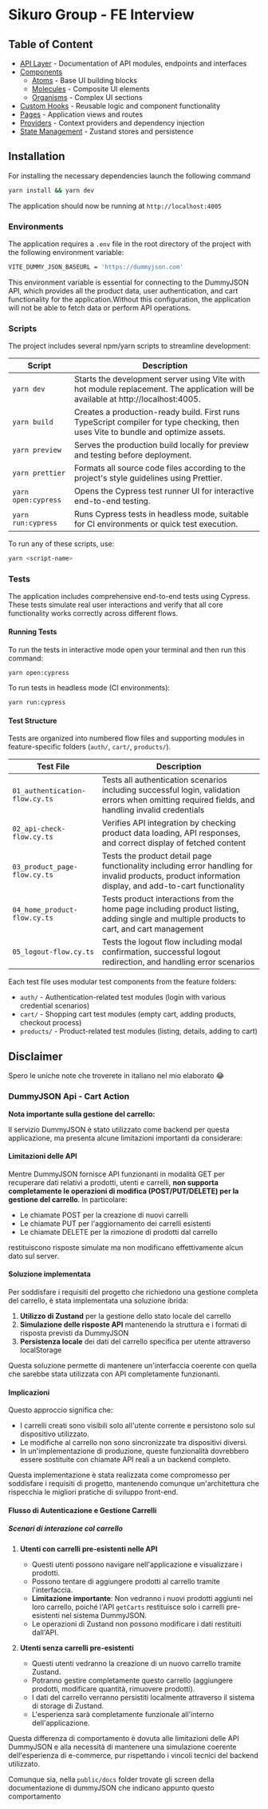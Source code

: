 # Sikuro Group - FE Interview

## Table of Content

- [API Layer](./src/api/README.md) - Documentation of API modules, endpoints and interfaces
- [Components](#components)
  - [Atoms](./src/components/atoms/README.md) - Base UI building blocks
  - [Molecules](./src/components/molecules/README.md) - Composite UI elements
  - [Organisms](./src/components/organisms/README.md) - Complex UI sections
- [Custom Hooks](./src/hooks/README.md) - Reusable logic and component functionality
- [Pages](./src/pages/README.md) - Application views and routes
- [Providers](./src/providers/README.md) - Context providers and dependency injection
- [State Management](./src/store/README.md) - Zustand stores and persistence

## Installation

For installing the necessary dependencies launch the following command

```bash
yarn install && yarn dev
```

The application should now be running at `http://localhost:4005`

### Environments

The application requires a `.env` file in the root directory of the project with the following environment variable:

```bash
VITE_DUMMY_JSON_BASEURL = 'https://dummyjson.com'
```

This environment variable is essential for connecting to the DummyJSON API, which provides all the product data, user authentication, and cart functionality for the application.Without this configuration, the application will not be able to fetch data or perform API operations.

### Scripts

The project includes several npm/yarn scripts to streamline development:

| Script              | Description                                                                                                                       |
| ------------------- | --------------------------------------------------------------------------------------------------------------------------------- |
| `yarn dev`          | Starts the development server using Vite with hot module replacement. The application will be available at http://localhost:4005. |
| `yarn build`        | Creates a production-ready build. First runs TypeScript compiler for type checking, then uses Vite to bundle and optimize assets. |
| `yarn preview`      | Serves the production build locally for preview and testing before deployment.                                                    |
| `yarn prettier`     | Formats all source code files according to the project's style guidelines using Prettier.                                         |
| `yarn open:cypress` | Opens the Cypress test runner UI for interactive end-to-end testing.                                                              |
| `yarn run:cypress`  | Runs Cypress tests in headless mode, suitable for CI environments or quick test execution.                                        |

To run any of these scripts, use:

```bash
yarn <script-name>
```

### Tests

The application includes comprehensive end-to-end tests using Cypress. These tests simulate real user interactions and verify that all core functionality works correctly across different flows.

#### Running Tests

To run the tests in interactive mode open your terminal and then run this command:

```bash
yarn open:cypress
```

To run tests in headless mode (CI environments):

```bash
yarn run:cypress
```

#### Test Structure

Tests are organized into numbered flow files and supporting modules in feature-specific folders (`auth/`, `cart/`, `products/`).

| Test File                      | Description                                                                                                                                           |
| ------------------------------ | ----------------------------------------------------------------------------------------------------------------------------------------------------- |
| `01_authentication-flow.cy.ts` | Tests all authentication scenarios including successful login, validation errors when omitting required fields, and handling invalid credentials      |
| `02_api-check-flow.cy.ts`      | Verifies API integration by checking product data loading, API responses, and correct display of fetched content                                      |
| `03_product_page-flow.cy.ts`   | Tests the product detail page functionality including error handling for invalid products, product information display, and add-to-cart functionality |
| `04_home_product-flow.cy.ts`   | Tests product interactions from the home page including product listing, adding single and multiple products to cart, and cart management             |
| `05_logout-flow.cy.ts`         | Tests the logout flow including modal confirmation, successful logout redirection, and handling error scenarios                                       |

Each test file uses modular test components from the feature folders:

- `auth/` - Authentication-related test modules (login with various credential scenarios)
- `cart/` - Shopping cart test modules (empty cart, adding products, checkout process)
- `products/` - Product-related test modules (listing, details, adding to cart)

## Disclaimer

Spero le uniche note che troverete in italiano nel mio elaborato 😂

### DummyJSON Api - Cart Action

**Nota importante sulla gestione del carrello:**

Il servizio DummyJSON è stato utilizzato come backend per questa applicazione, ma presenta alcune limitazioni importanti da considerare:

#### Limitazioni delle API

Mentre DummyJSON fornisce API funzionanti in modalità GET per recuperare dati relativi a prodotti, utenti e carrelli, **non supporta completamente le operazioni di modifica (POST/PUT/DELETE) per la gestione del carrello**. In particolare:

- Le chiamate POST per la creazione di nuovi carrelli
- Le chiamate PUT per l'aggiornamento dei carrelli esistenti
- Le chiamate DELETE per la rimozione di prodotti dal carrello

restituiscono risposte simulate ma non modificano effettivamente alcun dato sul server.

#### Soluzione implementata

Per soddisfare i requisiti del progetto che richiedono una gestione completa del carrello, è stata implementata una soluzione ibrida:

1. **Utilizzo di Zustand** per la gestione dello stato locale del carrello
2. **Simulazione delle risposte API** mantenendo la struttura e i formati di risposta previsti da DummyJSON
3. **Persistenza locale** dei dati del carrello specifica per utente attraverso localStorage

Questa soluzione permette di mantenere un'interfaccia coerente con quella che sarebbe stata utilizzata con API completamente funzionanti.

#### Implicazioni

Questo approccio significa che:

- I carrelli creati sono visibili solo all'utente corrente e persistono solo sul dispositivo utilizzato.
- Le modifiche al carrello non sono sincronizzate tra dispositivi diversi.
- In un'implementazione di produzione, queste funzionalità dovrebbero essere sostituite con chiamate API reali a un backend completo.

Questa implementazione è stata realizzata come compromesso per soddisfare i requisiti di progetto, mantenendo comunque un'architettura che rispecchia le migliori pratiche di sviluppo front-end.

#### Flusso di Autenticazione e Gestione Carrelli

##### Scenari di interazione col carrello

1. **Utenti con carrelli pre-esistenti nelle API**

   - Questi utenti possono navigare nell'applicazione e visualizzare i prodotti.
   - Possono tentare di aggiungere prodotti al carrello tramite l'interfaccia.
   - **Limitazione importante**: Non vedranno i nuovi prodotti aggiunti nel loro carrello, poiché l'API `getCarts` restituisce solo i carrelli pre-esistenti nel sistema DummyJSON.
   - Le operazioni di Zustand non possono modificare i dati restituiti dall'API.

2. **Utenti senza carrelli pre-esistenti**
   - Questi utenti vedranno la creazione di un nuovo carrello tramite Zustand.
   - Potranno gestire completamente questo carrello (aggiungere prodotti, modificare quantità, rimuovere prodotti).
   - I dati del carrello verranno persistiti localmente attraverso il sistema di storage di Zustand.
   - L'esperienza sarà completamente funzionale all'interno dell'applicazione.

Questa differenza di comportamento è dovuta alle limitazioni delle API DummyJSON e alla necessità di mantenere una simulazione coerente dell'esperienza di e-commerce, pur rispettando i vincoli tecnici del backend utilizzato.

Comunque sia, nella `public/docs` folder trovate gli screen della documentazione di dummyJSON che indicano appunto questo comportamento
